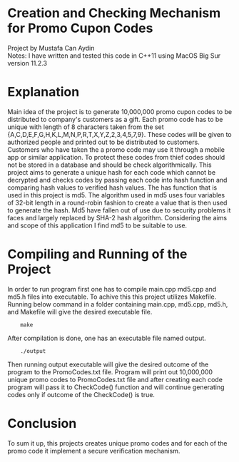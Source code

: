 # Creation and Checking Mechanism for Promo Cupon Codes
Project by Mustafa Can Aydin \
Notes: I have written and tested this code in C++11 using MacOS Big Sur version 11.2.3

# Explanation


Main idea of the project is to generate 10,000,000 promo cupon codes to be distributed to company's customers as a gift. Each promo code has to be unique with length of 8 characters taken from the set {A,C,D,E,F,G,H,K,L,M,N,P,R,T,X,Y,Z,2,3,4,5,7,9}. These codes will be given to authorized people and printed out to be distributed to customers. Customers who have taken the a promo code may use it through a mobile app or similar application. To protect these codes from thief codes should not be stored in a database and should be check algorithmically. This project aims to generate a unique hash for each code which cannot be decrypted and checks codes by passing each code into hash function and comparing hash values to verified hash values. The has function that is used in this project is md5. The algorithm used in md5 uses four variables of 32-bit length in a round-robin fashion to create a value that is then used to generate the hash. Md5 have fallen out of use due to security problems it faces and largely replaced by SHA-2 hash algorithm. Considering the aims and scope of this application I find md5 to be suitable to use. 


# Compiling and Running of the Project

In order to run program first one has to compile main.cpp md5.cpp and md5.h files into executable. To achive this this project utilizes Makefile. Running below command in a folder containing main.cpp, md5.cpp, md5.h, and Makefile will give the desired executable file. 
~~~~~~~~~~~~~~~{.cpp}
    make
~~~~~~~~~~~~~~~
After compilation is done, one has an executable file named output.

~~~~~~~~~~~~~~~{.cpp}
    ./output
~~~~~~~~~~~~~~~
Then running output executable will give the desired outcome of the program to the PromoCodes.txt file. Program will print out 10,000,000 unique promo codes to PromoCodes.txt file and after creating each code program will pass it to CheckCode() function and will continue generating codes only if outcome of the CheckCode() is true. 

# Conclusion


To sum it up, this projects creates unique promo codes and for each of the promo code it implement a secure verification mechanism. 
